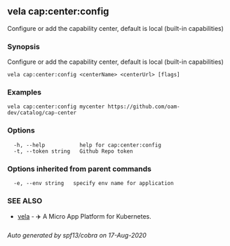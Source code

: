 ## vela cap:center:config

Configure or add the capability center, default is local (built-in capabilities)

### Synopsis

Configure or add the capability center, default is local (built-in capabilities)

```
vela cap:center:config <centerName> <centerUrl> [flags]
```

### Examples

```
vela cap:center:config mycenter https://github.com/oam-dev/catalog/cap-center
```

### Options

```
  -h, --help           help for cap:center:config
  -t, --token string   Github Repo token
```

### Options inherited from parent commands

```
  -e, --env string   specify env name for application
```

### SEE ALSO

* [vela](vela.md)	 - ✈️  A Micro App Platform for Kubernetes.

###### Auto generated by spf13/cobra on 17-Aug-2020
